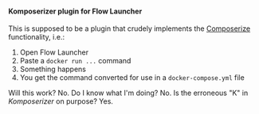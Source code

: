 #### Komposerizer plugin for Flow Launcher

This is supposed to be a plugin that crudely implements the [Composerize](https://github.com/composerize/composerize "Link to Composerize GitHub repo.") functionality, i.e.:

1. Open Flow Launcher
2. Paste a `docker run ...` command
3. Something happens
4. You get the command converted for use in a `docker-compose.yml` file

Will this work? No. Do I know what I'm doing? No. Is the erroneous "K" in *Komposerizer* on purpose? Yes.
